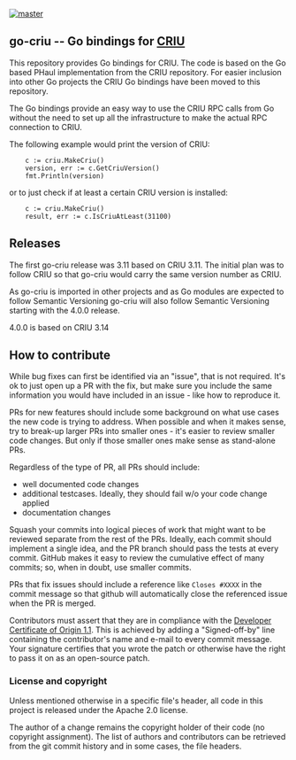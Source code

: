 [![master](https://github.com/checkpoint-restore/go-criu/workflows/ci/badge.svg?branch=master)](https://github.com/checkpoint-restore/go-criu/actions)

## go-criu -- Go bindings for [CRIU](https://criu.org/)

This repository provides Go bindings for CRIU. The code is based on the Go based PHaul
implementation from the CRIU repository. For easier inclusion into other Go projects the
CRIU Go bindings have been moved to this repository.

The Go bindings provide an easy way to use the CRIU RPC calls from Go without the need
to set up all the infrastructure to make the actual RPC connection to CRIU.

The following example would print the version of CRIU:
```
	c := criu.MakeCriu()
	version, err := c.GetCriuVersion()
	fmt.Println(version)
```
or to just check if at least a certain CRIU version is installed:
```
	c := criu.MakeCriu()
	result, err := c.IsCriuAtLeast(31100)
```

## Releases

The first go-criu release was 3.11 based on CRIU 3.11. The initial plan
was to follow CRIU so that go-criu would carry the same version number as
CRIU.

As go-criu is imported in other projects and as Go modules are expected
to follow Semantic Versioning go-criu will also follow Semantic Versioning
starting with the 4.0.0 release.

4.0.0 is based on CRIU 3.14

## How to contribute

While bug fixes can first be identified via an "issue", that is not required.
It's ok to just open up a PR with the fix, but make sure you include the same
information you would have included in an issue - like how to reproduce it.

PRs for new features should include some background on what use cases the
new code is trying to address. When possible and when it makes sense, try to
break-up larger PRs into smaller ones - it's easier to review smaller
code changes. But only if those smaller ones make sense as stand-alone PRs.

Regardless of the type of PR, all PRs should include:
* well documented code changes
* additional testcases. Ideally, they should fail w/o your code change applied
* documentation changes

Squash your commits into logical pieces of work that might want to be reviewed
separate from the rest of the PRs. Ideally, each commit should implement a
single idea, and the PR branch should pass the tests at every commit. GitHub
makes it easy to review the cumulative effect of many commits; so, when in
doubt, use smaller commits.

PRs that fix issues should include a reference like `Closes #XXXX` in the
commit message so that github will automatically close the referenced issue
when the PR is merged.

Contributors must assert that they are in compliance with the [Developer
Certificate of Origin 1.1](http://developercertificate.org/). This is achieved
by adding a "Signed-off-by" line containing the contributor's name and e-mail
to every commit message. Your signature certifies that you wrote the patch or
otherwise have the right to pass it on as an open-source patch.

### License and copyright

Unless mentioned otherwise in a specific file's header, all code in
this project is released under the Apache 2.0 license.

The author of a change remains the copyright holder of their code
(no copyright assignment). The list of authors and contributors can be
retrieved from the git commit history and in some cases, the file headers.
